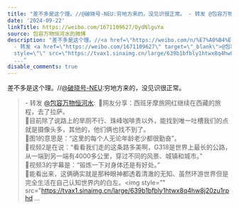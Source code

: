 ```yaml
---
title: "差不多是这个理。//@破晓号-NEU:穷地方来的，没见识很正常。 - 转发 @包容万物恒河水:&ensp;\U0001F53B网友分享：西班牙摩旅网红继续在西藏的旅程，去了拉萨。\U0001F53B目前..."
date: '2024-09-22'
linkTitle: https://weibo.com/1671109627/OydNlguYa
source: 包容万物恒河水的微博
description: "差不多是这个理。//<a href=\"https://weibo.com/n/%E7%A0%B4%E6%99%93%E5%8F%B7-NEU\">@破晓号-NEU</a>:穷地方来的，没见识很正常。<br><blockquote>
  - 转发 <a href=\"https://weibo.com/1671109627\" target=\"_blank\">@包容万物恒河水</a>: \U0001F53B网友分享：西班牙摩旅网红继续在西藏的旅程，去了拉萨。<br>\U0001F53B目前除了说路上的旱厕不行、珠峰咖啡贵以外，能找到唯一吐槽我们的点就是摄像头多，其他的，他们俩也找不到了。<br>\U0001F53B图1的意思是：“这里的每个人无论年龄老少都很勤奋”。<br>\U0001F53B视频2是在说：“看看我们走的这条路多美啊，G318是世界上最长的公路，从一端到另一端有4000多公里，穿过不同的风景、城镇和城市。”<br>\U0001F53B视频3的字幕是：“锻炼一下对身体还是有好处。”<br>\U0001F53B能看出来，这俩确实就是那种眼神都透着清澈的无知、虽然环游世界但是完全生活在自己认知世界内的白左。<img
  style=\"\" src=\"https://tvax1.sinaimg.cn/large/639b1bfbly1htwx8q4hw8j20zu1rphd
  ..."
disable_comments: true
---
```

差不多是这个理。//<a href="https://weibo.com/n/%E7%A0%B4%E6%99%93%E5%8F%B7-NEU">@破晓号-NEU</a>:穷地方来的，没见识很正常。<br><blockquote> - 转发 <a href="https://weibo.com/1671109627" target="_blank">@包容万物恒河水</a>: 🔻网友分享：西班牙摩旅网红继续在西藏的旅程，去了拉萨。<br>🔻目前除了说路上的旱厕不行、珠峰咖啡贵以外，能找到唯一吐槽我们的点就是摄像头多，其他的，他们俩也找不到了。<br>🔻图1的意思是：“这里的每个人无论年龄老少都很勤奋”。<br>🔻视频2是在说：“看看我们走的这条路多美啊，G318是世界上最长的公路，从一端到另一端有4000多公里，穿过不同的风景、城镇和城市。”<br>🔻视频3的字幕是：“锻炼一下对身体还是有好处。”<br>🔻能看出来，这俩确实就是那种眼神都透着清澈的无知、虽然环游世界但是完全生活在自己认知世界内的白左。<img style="" src="https://tvax1.sinaimg.cn/large/639b1bfbly1htwx8q4hw8j20zu1rphd ...